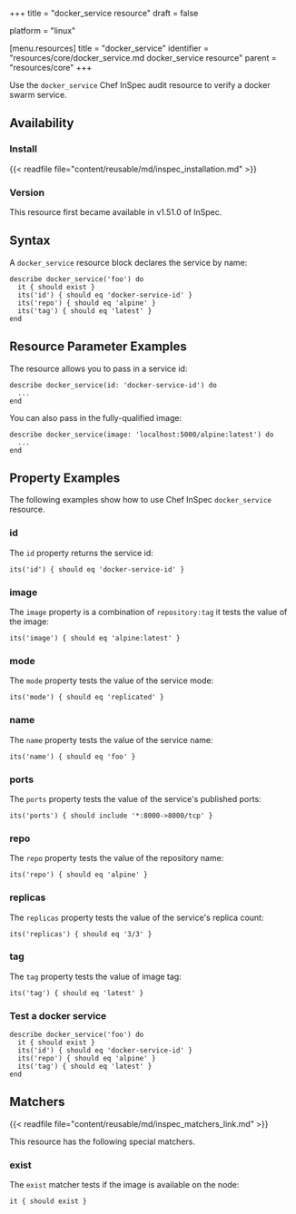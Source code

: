 +++
title = "docker_service resource"
draft = false

platform = "linux"

[menu.resources]
    title = "docker_service"
    identifier = "resources/core/docker_service.md docker_service resource"
    parent = "resources/core"
+++

Use the `docker_service` Chef InSpec audit resource to verify a docker swarm service.

## Availability

### Install

{{< readfile file="content/reusable/md/inspec_installation.md" >}}

### Version

This resource first became available in v1.51.0 of InSpec.

## Syntax

A `docker_service` resource block declares the service by name:

    describe docker_service('foo') do
      it { should exist }
      its('id') { should eq 'docker-service-id' }
      its('repo') { should eq 'alpine' }
      its('tag') { should eq 'latest' }
    end

## Resource Parameter Examples

The resource allows you to pass in a service id:

    describe docker_service(id: 'docker-service-id') do
      ...
    end

You can also pass in the fully-qualified image:

    describe docker_service(image: 'localhost:5000/alpine:latest') do
      ...
    end

## Property Examples

The following examples show how to use Chef InSpec `docker_service` resource.

### id

The `id` property returns the service id:

    its('id') { should eq 'docker-service-id' }

### image

The `image` property is a combination of `repository:tag` it tests the value of the image:

    its('image') { should eq 'alpine:latest' }

### mode

The `mode` property tests the value of the service mode:

    its('mode') { should eq 'replicated' }

### name

The `name` property tests the value of the service name:

    its('name') { should eq 'foo' }

### ports

The `ports` property tests the value of the service's published ports:

    its('ports') { should include '*:8000->8000/tcp' }

### repo

The `repo` property tests the value of the repository name:

    its('repo') { should eq 'alpine' }

### replicas

The `replicas` property tests the value of the service's replica count:

    its('replicas') { should eq '3/3' }

### tag

The `tag` property tests the value of image tag:

    its('tag') { should eq 'latest' }

### Test a docker service

    describe docker_service('foo') do
      it { should exist }
      its('id') { should eq 'docker-service-id' }
      its('repo') { should eq 'alpine' }
      its('tag') { should eq 'latest' }
    end

## Matchers

{{< readfile file="content/reusable/md/inspec_matchers_link.md" >}}

This resource has the following special matchers.

### exist

The `exist` matcher tests if the image is available on the node:

    it { should exist }
